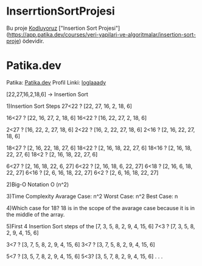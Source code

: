 # InserrtionSortProjesi

Bu proje [Kodluyoruz](https://www.kodluyoruz.org)  ["Insertion Sort Projesi"] (https://app.patika.dev/courses/veri-yapilari-ve-algoritmalar/insertion-sort-proje) ödevidir.

# Patika.dev
Patika: [Patika.dev](https://www.patika.dev/tr)
Profil Linki: [loglaaady](https://app.patika.dev/loglaaady)

[22,27,16,2,18,6] -> Insertion Sort

1)Insertion Sort Steps
27<22 ? [22, 27, 16, 2, 18, 6]

16<27 ? [22, 16, 27, 2, 18, 6]
16<22 ? [16, 22, 27, 2, 18, 6]

2<27 ? [16, 22, 2, 27, 18, 6]
2<22 ? [16, 2, 22, 27, 18, 6]
2<16 ? [2, 16, 22, 27, 18, 6]

18<27 ? [2, 16, 22, 18, 27, 6]
18<22 ? [2, 16, 18, 22, 27, 6]
18<16 ? [2, 16, 18, 22, 27, 6]
18<2 ? [2, 16, 18, 22, 27, 6]

6<27 ? [2, 16, 18, 22, 6, 27]
6<22 ? [2, 16, 18, 6, 22, 27]
6<18 ? [2, 16, 6, 18, 22, 27]
6<16 ? [2, 6, 16, 18, 22, 27]
6<2 ? [2, 6, 16, 18, 22, 27]

2)Big-O Notation
O (n^2)

3)Time Complexity
Avarage Case: n^2
Worst Case: n^2
Best Case: n

4)Which case for 18?
18 is in the scope of the avarage case because it is in the middle of the array.

5)First 4 Insertion Sort steps of the [7, 3, 5, 8, 2, 9, 4, 15, 6]
7<3 ? [7, 3, 5, 8, 2, 9, 4, 15, 6]

3<7 ? [3, 7, 5, 8, 2, 9, 4, 15, 6]
3<7 ? [3, 7, 5, 8, 2, 9, 4, 15, 6]

5<7 ? [3, 5, 7, 8, 2, 9, 4, 15, 6]
5<3? [3, 5, 7, 8, 2, 9, 4, 15, 6] . . .
